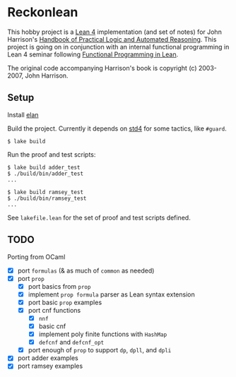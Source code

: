 # Reckonlean

This hobby project is a [Lean 4](https://github.com/leanprover/lean4) implementation
(and set of notes) for John Harrison's
[Handbook of Practical Logic and Automated Reasoning](https://doi.org/10.1017/CBO9780511576430).
This project is going on in conjunction with an internal functional programming in Lean 4
seminar following [Functional Programming in Lean](https://lean-lang.org/functional_programming_in_lean/).

The original code accompanying Harrison's book is copyright (c) 2003-2007, John Harrison.

## Setup

Install [elan](https://github.com/leanprover/elan)

Build the project. Currently it depends on [std4](https://github.com/leanprover/std4) for some tactics, like `#guard`.

```
$ lake build
```

Run the proof and test scripts:

```
$ lake build adder_test
$ ./build/bin/adder_test
...

$ lake build ramsey_test
$ ./build/bin/ramsey_test
...
```

See `lakefile.lean` for the set of proof and test scripts defined.

## TODO

Porting from OCaml

- [x] port `formulas` (& as much of `common` as needed)
- [x] port `prop`
  - [x] port basics from `prop`
  - [x] implement `prop formula` parser as Lean syntax extension
  - [x] port basic `prop` examples
  - [x] port cnf functions
    - [x] `nnf`
    - [x] basic cnf
    - [x] implement poly finite functions with `HashMap`
    - [x] `defcnf` and `defcnf_opt`
  - [x] port enough of `prop` to support `dp`, `dpll`, and `dpli`
- [x] port adder examples
- [x] port ramsey examples